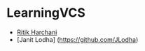 # LearningVCS

- [Ritik Harchani](https://github.com/harchani-ritik)
- [Janit Lodha] (https://github.com/JLodha)

